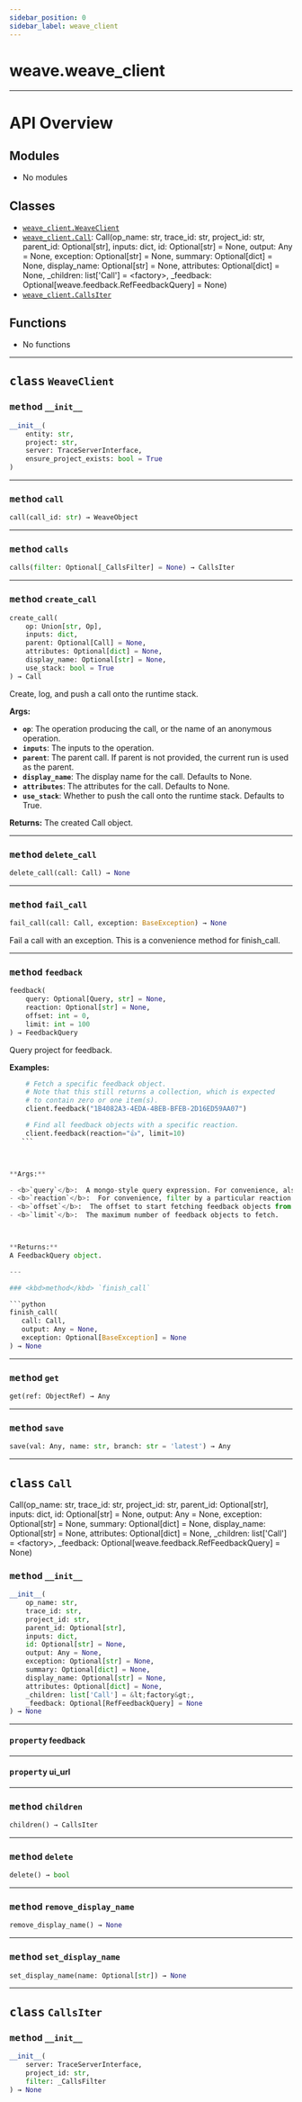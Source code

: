```yaml
---
sidebar_position: 0
sidebar_label: weave_client
---
```

    

# weave.weave_client



---


# API Overview

## Modules

- No modules

## Classes

- [`weave_client.WeaveClient`](./weave.weave_client.md#class-weaveclient)
- [`weave_client.Call`](./weave.weave_client.md#class-call): Call(op_name: str, trace_id: str, project_id: str, parent_id: Optional[str], inputs: dict, id: Optional[str] = None, output: Any = None, exception: Optional[str] = None, summary: Optional[dict] = None, display_name: Optional[str] = None, attributes: Optional[dict] = None, _children: list['Call'] = &lt;factory&gt;, _feedback: Optional[weave.feedback.RefFeedbackQuery] = None)
- [`weave_client.CallsIter`](./weave.weave_client.md#class-callsiter)

## Functions

- No functions


---


## <kbd>class</kbd> `WeaveClient`




### <kbd>method</kbd> `__init__`

```python
__init__(
    entity: str,
    project: str,
    server: TraceServerInterface,
    ensure_project_exists: bool = True
)
```








---

### <kbd>method</kbd> `call`

```python
call(call_id: str) → WeaveObject
```





---

### <kbd>method</kbd> `calls`

```python
calls(filter: Optional[_CallsFilter] = None) → CallsIter
```





---

### <kbd>method</kbd> `create_call`

```python
create_call(
    op: Union[str, Op],
    inputs: dict,
    parent: Optional[Call] = None,
    attributes: Optional[dict] = None,
    display_name: Optional[str] = None,
    use_stack: bool = True
) → Call
```

Create, log, and push a call onto the runtime stack. 



**Args:**
 
 - <b>`op`</b>:  The operation producing the call, or the name of an anonymous operation. 
 - <b>`inputs`</b>:  The inputs to the operation. 
 - <b>`parent`</b>:  The parent call. If parent is not provided, the current run is used as the parent. 
 - <b>`display_name`</b>:  The display name for the call. Defaults to None. 
 - <b>`attributes`</b>:  The attributes for the call. Defaults to None. 
 - <b>`use_stack`</b>:  Whether to push the call onto the runtime stack. Defaults to True. 



**Returns:**
 The created Call object. 

---

### <kbd>method</kbd> `delete_call`

```python
delete_call(call: Call) → None
```





---

### <kbd>method</kbd> `fail_call`

```python
fail_call(call: Call, exception: BaseException) → None
```

Fail a call with an exception. This is a convenience method for finish_call. 

---

### <kbd>method</kbd> `feedback`

```python
feedback(
    query: Optional[Query, str] = None,
    reaction: Optional[str] = None,
    offset: int = 0,
    limit: int = 100
) → FeedbackQuery
```

Query project for feedback. 



**Examples:**
 ```python
     # Fetch a specific feedback object.
     # Note that this still returns a collection, which is expected
     # to contain zero or one item(s).
     client.feedback("1B4082A3-4EDA-4BEB-BFEB-2D16ED59AA07")

     # Find all feedback objects with a specific reaction.
     client.feedback(reaction="👍", limit=10)
    ``` 



**Args:**
 
 - <b>`query`</b>:  A mongo-style query expression. For convenience, also accepts a feedback UUID string. 
 - <b>`reaction`</b>:  For convenience, filter by a particular reaction emoji. 
 - <b>`offset`</b>:  The offset to start fetching feedback objects from. 
 - <b>`limit`</b>:  The maximum number of feedback objects to fetch. 



**Returns:**
 A FeedbackQuery object. 

---

### <kbd>method</kbd> `finish_call`

```python
finish_call(
    call: Call,
    output: Any = None,
    exception: Optional[BaseException] = None
) → None
```





---

### <kbd>method</kbd> `get`

```python
get(ref: ObjectRef) → Any
```





---

### <kbd>method</kbd> `save`

```python
save(val: Any, name: str, branch: str = 'latest') → Any
```






---

## <kbd>class</kbd> `Call`
Call(op_name: str, trace_id: str, project_id: str, parent_id: Optional[str], inputs: dict, id: Optional[str] = None, output: Any = None, exception: Optional[str] = None, summary: Optional[dict] = None, display_name: Optional[str] = None, attributes: Optional[dict] = None, _children: list['Call'] = &lt;factory&gt;, _feedback: Optional[weave.feedback.RefFeedbackQuery] = None) 

### <kbd>method</kbd> `__init__`

```python
__init__(
    op_name: str,
    trace_id: str,
    project_id: str,
    parent_id: Optional[str],
    inputs: dict,
    id: Optional[str] = None,
    output: Any = None,
    exception: Optional[str] = None,
    summary: Optional[dict] = None,
    display_name: Optional[str] = None,
    attributes: Optional[dict] = None,
    _children: list['Call'] = &lt;factory&gt;,
    _feedback: Optional[RefFeedbackQuery] = None
) → None
```






---

#### <kbd>property</kbd> feedback





---

#### <kbd>property</kbd> ui_url







---

### <kbd>method</kbd> `children`

```python
children() → CallsIter
```





---

### <kbd>method</kbd> `delete`

```python
delete() → bool
```





---

### <kbd>method</kbd> `remove_display_name`

```python
remove_display_name() → None
```





---

### <kbd>method</kbd> `set_display_name`

```python
set_display_name(name: Optional[str]) → None
```






---

## <kbd>class</kbd> `CallsIter`




### <kbd>method</kbd> `__init__`

```python
__init__(
    server: TraceServerInterface,
    project_id: str,
    filter: _CallsFilter
) → None
```








